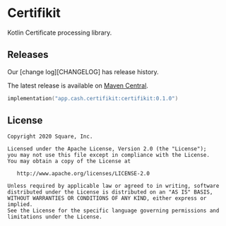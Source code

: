 Certifikit
==========

Kotlin Certificate processing library.


Releases
--------

Our [change log][CHANGELOG] has release history.

The latest release is available on [Maven Central](https://search.maven.org/artifact/app.cash.certifikit/certifikit/0.1.0/jar).

```kotlin
implementation("app.cash.certifikit:certifikit:0.1.0")
```


License
-------

```
Copyright 2020 Square, Inc.

Licensed under the Apache License, Version 2.0 (the "License");
you may not use this file except in compliance with the License.
You may obtain a copy of the License at

   http://www.apache.org/licenses/LICENSE-2.0

Unless required by applicable law or agreed to in writing, software
distributed under the License is distributed on an "AS IS" BASIS,
WITHOUT WARRANTIES OR CONDITIONS OF ANY KIND, either express or implied.
See the License for the specific language governing permissions and
limitations under the License.
```


